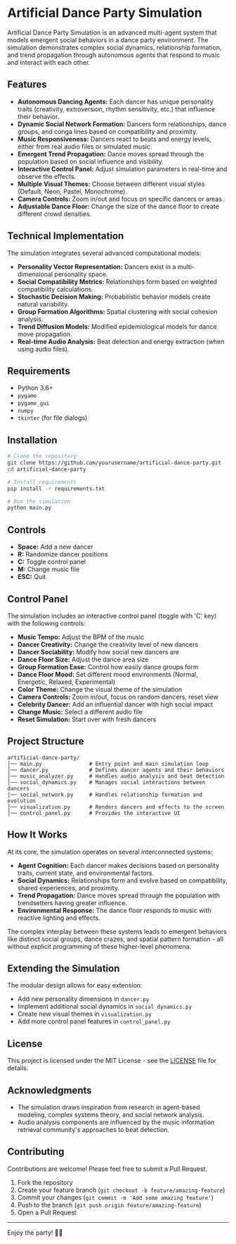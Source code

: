 # Artificial Dance Party Simulation

Artificial Dance Party Simulation is an advanced multi-agent system that models emergent social behaviors in a dance party environment. The simulation demonstrates complex social dynamics, relationship formation, and trend propagation through autonomous agents that respond to music and interact with each other.

## Features

- **Autonomous Dancing Agents:** Each dancer has unique personality traits (creativity, extroversion, rhythm sensitivity, etc.) that influence their behavior.
- **Dynamic Social Network Formation:** Dancers form relationships, dance groups, and conga lines based on compatibility and proximity.
- **Music Responsiveness:** Dancers react to beats and energy levels, either from real audio files or simulated music.
- **Emergent Trend Propagation:** Dance moves spread through the population based on social influence and visibility.
- **Interactive Control Panel:** Adjust simulation parameters in real-time and observe the effects.
- **Multiple Visual Themes:** Choose between different visual styles (Default, Neon, Pastel, Monochrome).
- **Camera Controls:** Zoom in/out and focus on specific dancers or areas.
- **Adjustable Dance Floor:** Change the size of the dance floor to create different crowd densities.

## Technical Implementation

The simulation integrates several advanced computational models:

- **Personality Vector Representation:** Dancers exist in a multi-dimensional personality space.
- **Social Compatibility Metrics:** Relationships form based on weighted compatibility calculations.
- **Stochastic Decision Making:** Probabilistic behavior models create natural variability.
- **Group Formation Algorithms:** Spatial clustering with social cohesion analysis.
- **Trend Diffusion Models:** Modified epidemiological models for dance move propagation.
- **Real-time Audio Analysis:** Beat detection and energy extraction (when using audio files).

## Requirements

- Python 3.6+
- `pygame`
- `pygame_gui`
- `numpy`
- `tkinter` (for file dialogs)

## Installation

```sh
# Clone the repository
git clone https://github.com/yourusername/artificial-dance-party.git
cd artificial-dance-party

# Install requirements
pip install -r requirements.txt

# Run the simulation
python main.py
```

## Controls

- **Space:** Add a new dancer
- **R:** Randomize dancer positions
- **C:** Toggle control panel
- **M:** Change music file
- **ESC:** Quit

## Control Panel

The simulation includes an interactive control panel (toggle with 'C' key) with the following controls:

- **Music Tempo:** Adjust the BPM of the music
- **Dancer Creativity:** Change the creativity level of new dancers
- **Dancer Sociability:** Modify how social new dancers are
- **Dance Floor Size:** Adjust the dance area size
- **Group Formation Ease:** Control how easily dance groups form
- **Dance Floor Mood:** Set different mood environments (Normal, Energetic, Relaxed, Experimental)
- **Color Theme:** Change the visual theme of the simulation
- **Camera Controls:** Zoom in/out, focus on random dancers, reset view
- **Celebrity Dancer:** Add an influential dancer with high social impact
- **Change Music:** Select a different audio file
- **Reset Simulation:** Start over with fresh dancers

## Project Structure

```
artificial-dance-party/
│── main.py               # Entry point and main simulation loop
│── dancer.py             # Defines dancer agents and their behaviors
│── music_analyzer.py     # Handles audio analysis and beat detection
│── social_dynamics.py    # Manages social interactions between dancers
│── social_network.py     # Handles relationship formation and evolution
│── visualization.py      # Renders dancers and effects to the screen
│── control_panel.py      # Provides the interactive UI
```

## How It Works

At its core, the simulation operates on several interconnected systems:

- **Agent Cognition:** Each dancer makes decisions based on personality traits, current state, and environmental factors.
- **Social Dynamics:** Relationships form and evolve based on compatibility, shared experiences, and proximity.
- **Trend Propagation:** Dance moves spread through the population with trendsetters having greater influence.
- **Environmental Response:** The dance floor responds to music with reactive lighting and effects.

The complex interplay between these systems leads to emergent behaviors like distinct social groups, dance crazes, and spatial pattern formation - all without explicit programming of these higher-level phenomena.

## Extending the Simulation

The modular design allows for easy extension:

- Add new personality dimensions in `dancer.py`
- Implement additional social dynamics in `social_dynamics.py`
- Create new visual themes in `visualization.py`
- Add more control panel features in `control_panel.py`

## License

This project is licensed under the MIT License - see the [LICENSE](LICENSE) file for details.

## Acknowledgments

- The simulation draws inspiration from research in agent-based modeling, complex systems theory, and social network analysis.
- Audio analysis components are influenced by the music information retrieval community's approaches to beat detection.

## Contributing

Contributions are welcome! Please feel free to submit a Pull Request.

1. Fork the repository
2. Create your feature branch (`git checkout -b feature/amazing-feature`)
3. Commit your changes (`git commit -m 'Add some amazing feature'`)
4. Push to the branch (`git push origin feature/amazing-feature`)
5. Open a Pull Request

---

Enjoy the party! 🕺💃
